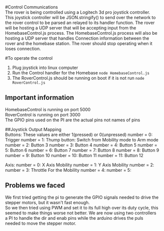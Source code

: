 #Control Communications  
The rover is being controlled using a Logitech 3d pro joystick controller.  
This joystick controller will be JSON.stringify() to send over the network to the rover control to be parsed an relayed to its handler function.  The rover will be hosting a UDP server that will be accepting input from the HomebaseControl.js process.  The HomebaseControl.js process will also be hosting a UDP server that handles Connection information between the rover and the homebase station.  The rover should stop operating when it loses connection.  

#To operate the control  
1. Plug joystick into linux computer
2. Run the Control handler for the Homebase  ```node HomebaseControl.js```
3. The RoverControl.js should be running on boot if it is not run  ```node RoverControl.js```  

## Important information  
HomebaseControl is running on port 5000  
RoverControl    is running on port 3000  
The GPIO pins used on the PI are the actual pins not names of pins  


##Joystick Output Mapping  
Buttons:    These values are either 1(pressed) or 0(unpressed)
number = 0: Trigger
number = 1: Thump button: Switch from Mobility mode to Arm mode
number = 2: Button 3
number = 3: Button 4
number = 4: Button 5
number = 5: Button 6
number = 6: Button 7
number = 7: Button 8
number = 8: Button 9
number = 9: Button 10
number = 10: Button 11
number = 11: Button 12

Axis:
number = 0: X Axis Mobility
number = 1: Y Axis Mobility
number = 2:
number = 3: Throttle For the Mobility
number = 4:
number = 5:

## Problems we faced  
We first tried getting the pi to generate the GPIO signals needed to drive the stepper motors, but it wasn't fast enough.  
So we then tried using PWM and set it to its full high over its duty cycle, this seemed to make things worse not better.
We are now using two controllers a PI to handle the dir and enab pins while the arduino drives the puls needed to move the stepper motor.
